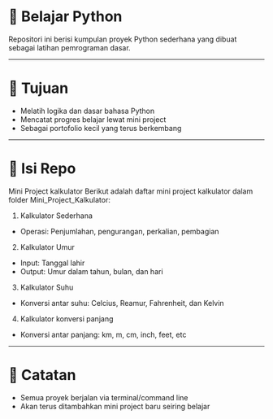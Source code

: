 # 🐍 Belajar Python

Repositori ini berisi kumpulan proyek Python sederhana yang dibuat sebagai latihan pemrograman dasar.  

---

# 🎯 Tujuan

- Melatih logika dan dasar bahasa Python
- Mencatat progres belajar lewat mini project
- Sebagai portofolio kecil yang terus berkembang

---

# 📁 Isi Repo

Mini Project kalkulator
Berikut adalah daftar mini project kalkulator dalam folder Mini_Project_Kalkulator:

1. Kalkulator Sederhana
- Operasi: Penjumlahan, pengurangan, perkalian, pembagian

2. Kalkulator Umur
- Input: Tanggal lahir
- Output: Umur dalam tahun, bulan, dan hari

3. Kalkulator Suhu
- Konversi antar suhu: Celcius, Reamur, Fahrenheit, dan Kelvin

4. Kalkulator konversi panjang
- Konversi antar panjang: km, m, cm, inch, feet, etc

---

# 📌 Catatan

- Semua proyek berjalan via terminal/command line
- Akan terus ditambahkan mini project baru seiring belajar
